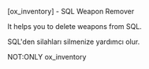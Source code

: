 [ox_inventory] - SQL Weapon Remover

It helps you to delete weapons from SQL.

SQL'den silahları silmenize yardımcı olur.

NOT:ONLY ox_inventory
